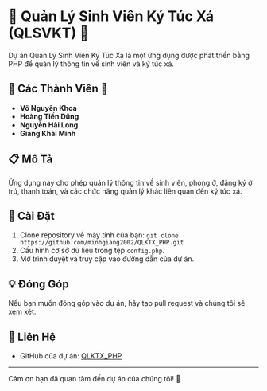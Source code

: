 # 🏢 Quản Lý Sinh Viên Ký Túc Xá (QLSVKT) 🏢

Dự án Quản Lý Sinh Viên Ký Túc Xá là một ứng dụng được phát triển bằng PHP để quản lý thông tin về sinh viên và ký túc xá.

## 🌟 Các Thành Viên 🌟

- **Võ Nguyên Khoa**
- **Hoàng Tiến Dũng**
- **Nguyễn Hải Long**
- **Giang Khải Minh**

## 📋 Mô Tả

Ứng dụng này cho phép quản lý thông tin về sinh viên, phòng ở, đăng ký ở trú, thanh toán, và các chức năng quản lý khác liên quan đến ký túc xá.

## 🚀 Cài Đặt

1. Clone repository về máy tính của bạn: `git clone https://github.com/minhgiang2002/QLKTX_PHP.git`
2. Cấu hình cơ sở dữ liệu trong tệp `config.php`.
3. Mở trình duyệt và truy cập vào đường dẫn của dự án.

## 💡 Đóng Góp

Nếu bạn muốn đóng góp vào dự án, hãy tạo pull request và chúng tôi sẽ xem xét.

## 📧 Liên Hệ
- GitHub của dự án: [QLKTX_PHP](https://github.com/minhgiang2002/QLKTX_PHP)

---

Cảm ơn bạn đã quan tâm đến dự án của chúng tôi! 🙏
